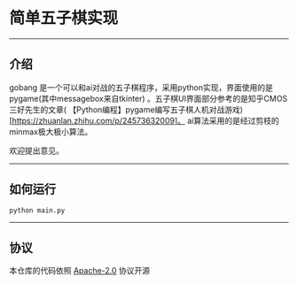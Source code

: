 # 简单五子棋实现

---

## 介绍

gobang 是一个可以和ai对战的五子棋程序，采用python实现，界面使用的是pygame(其中messagebox来自tkinter)
。五子棋UI界面部分参考的是知乎CMOS三好先生的文章(
【Python编程】pygame编写五子棋人机对战游戏)[https://zhuanlan.zhihu.com/p/24573632009]。
ai算法采用的是经过剪枝的minmax极大极小算法。<br/>

欢迎提出意见。<br/>

---

## 如何运行

```shell
python main.py
```

---
## 协议
本仓库的代码依照 [Apache-2.0](LICENSE) 协议开源